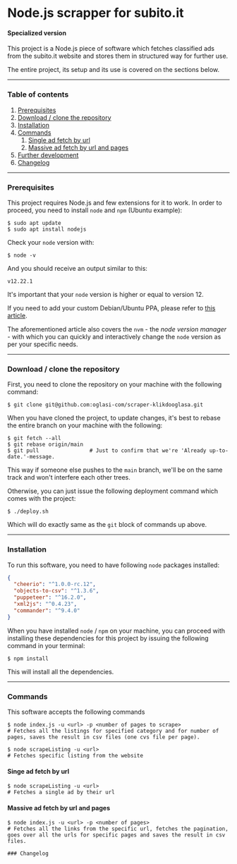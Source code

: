 # Node.js scrapper for subito.it
#### Specialized version
 
This project is a Node.js piece of software which fetches classified ads from the subito.it website and stores them in structured way for further use.

The entire project, its setup and its use is covered on the sections below.

---

### Table of contents

1. [Prerequisites](#prerequisites)
2. [Download / clone the repository](#download--clone-the-repository)
3. [Installation](#installation)
4. [Commands](#commands)
   1. [Single ad fetch by url](#single-ad-fetch-by-url)
   2. [ Massive ad fetch by url and pages](#massive-ad-fetch-by-url-and-pages)
5. [Further development](#further-development)
6. [Changelog](#changelog)
---

### Prerequisites

This project requires Node.js and few extensions for it to work. In order to proceed, you need to install `node` and `npm` (Ubuntu example):

```shell
$ sudo apt update
$ sudo apt install nodejs
```

Check your `node` version with:

```shell
$ node -v
```

And you should receive an output similar to this:

```shell
v12.22.1
```

It's important that your `node` version is higher or equal to version 12.

If you need to add your custom Debian/Ubuntu PPA, please refer to [this article](https://www.digitalocean.com/community/tutorials/how-to-install-node-js-on-ubuntu-20-04).

The aforementioned article also covers the `nvm` - the _node version manager_ - with which you can quickly and interactively change the `node` version as per your specific needs.

---

### Download / clone the repository

First, you need to clone the repository on your machine with the following command:

```shell
$ git clone git@github.com:oglasi-com/scraper-klikdooglasa.git
```
When you have cloned the project, to update changes, it's best to rebase the entire branch on your machine with the following:

```shell
$ git fetch --all
$ git rebase origin/main
$ git pull                # Just to confirm that we're 'Already up-to-date.'-message.
```

This way if someone else pushes to the `main` branch, we'll be on the same track and won't interfere each other trees.

Otherwise, you can just issue the following deployment command which comes with the project:

```shell
$ ./deploy.sh
```

Which will do exactly same as the `git` block of commands up above.

---

### Installation

To run this software, you need to have following `node` packages installed:

```json
{
  "cheerio": "^1.0.0-rc.12",
  "objects-to-csv": "^1.3.6",
  "puppeteer": "^16.2.0",
  "xml2js": "^0.4.23",
  "commander": "^9.4.0"
}
```

When you have installed `node` / `npm` on your machine, you can
proceed with installing these dependencies for this project by
issuing the following command in your terminal:

```shell
$ npm install
```
This will install all the dependencies.


---

### Commands

This software accepts the following commands

```shell
$ node index.js -u <url> -p <number of pages to scrape>
# Fetches all the listings for specified category and for number of pages, saves the result in csv files (one cvs file per page).
```

```shell
$ node scrapeListing -u <url>
# Fetches specific listing from the website
```

#### Singe ad fetch by url

```shell
$ node scrapeListing -u <url>
# Fetches a single ad by their url
```

#### Massive ad fetch by url and pages

```shell
$ node index.js -u <url> -p <number of pages>
# Fetches all the links from the specific url, fetches the pagination, goes over all the urls for specific pages and saves the result in csv files.

### Changelog

